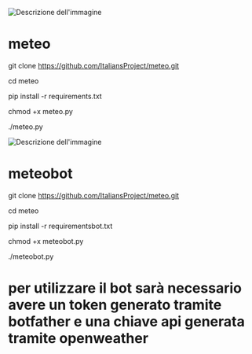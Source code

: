 ![Descrizione dell'immagine](https://i.postimg.cc/YS0kqhh6/IMG-20240417-161303-455.jpg)

# meteo

git clone https://github.com/ItaliansProject/meteo.git

cd meteo

pip install -r requirements.txt

chmod +x meteo.py

./meteo.py


![Descrizione dell'immagine](https://i.postimg.cc/L5XjxkXq/IMG-20240417-185052-826.jpg)

# meteobot

git clone https://github.com/ItaliansProject/meteo.git

cd meteo

pip install -r requirementsbot.txt

chmod +x meteobot.py

./meteobot.py

# per utilizzare il bot sarà necessario avere un token generato tramite botfather e una chiave api generata tramite openweather
